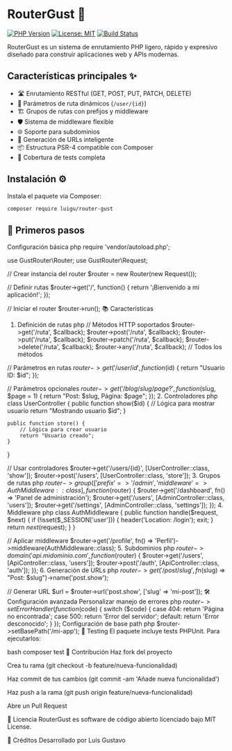 # RouterGust 🚀

[![PHP Version](https://img.shields.io/badge/php-%3E%3D7.2.5-blue)](https://php.net/)
[![License: MIT](https://img.shields.io/badge/License-MIT-yellow.svg)](https://opensource.org/licenses/MIT)
[![Build Status](https://github.com/grunst3r/RouterGust/actions/workflows/tests.yml/badge.svg)](https://github.com/grunst3r/RouterGust/actions)

RouterGust es un sistema de enrutamiento PHP ligero, rápido y expresivo diseñado para construir aplicaciones web y APIs modernas.

## Características principales ✨

- 🛣️ Enrutamiento RESTful (GET, POST, PUT, PATCH, DELETE)
- 🧩 Parámetros de ruta dinámicos (`/user/{id}`)
- 🏗️ Grupos de rutas con prefijos y middleware
- 🛡️ Sistema de middleware flexible
- 🌐 Soporte para subdominios
- 🔗 Generación de URLs inteligente
- 📦 Estructura PSR-4 compatible con Composer
- 🧪 Cobertura de tests completa

## Instalación ⚙️

Instala el paquete via Composer:

```bash
composer require luigu/router-gust
```

## 🚀 Primeros pasos

Configuración básica
php
require 'vendor/autoload.php';

use GustRouter\Router;
use GustRouter\Request;

// Crear instancia del router
$router = new Router(new Request());

// Definir rutas
$router->get('/', function() {
    return '¡Bienvenido a mi aplicación!';
});

// Iniciar el router
$router->run();
📚 Características
1. Definición de rutas
php
// Métodos HTTP soportados
$router->get('/ruta', $callback);
$router->post('/ruta', $callback);
$router->put('/ruta', $callback);
$router->patch('/ruta', $callback);
$router->delete('/ruta', $callback);
$router->any('/ruta', $callback); // Todos los métodos

// Parámetros en rutas
$router->get('/user/{id}', function($id) {
    return "Usuario ID: $id";
});

// Parámetros opcionales
$router->get('/blog/{slug}/{page?}', function($slug, $page = 1) {
    return "Post: $slug, Página: $page";
});
2. Controladores
php
class UserController {
    public function show($id) {
        // Lógica para mostrar usuario
        return "Mostrando usuario $id";
    }
    
    public function store() {
        // Lógica para crear usuario
        return "Usuario creado";
    }
}

// Usar controladores
$router->get('/users/{id}', [UserController::class, 'show']);
$router->post('/users', [UserController::class, 'store']);
3. Grupos de rutas
php
$router->group(['prefix' => '/admin', 'middleware' => AuthMiddleware::class], function($router) {
    $router->get('/dashboard', fn() => 'Panel de administración');
    $router->get('/users', [AdminController::class, 'users']);
    $router->get('/settings', [AdminController::class, 'settings']);
});
4. Middleware
php
class AuthMiddleware {
    public function handle($request, $next) {
        if (!isset($_SESSION['user'])) {
            header('Location: /login');
            exit;
        }
        return $next($request);
    }
}

// Aplicar middleware
$router->get('/profile', fn() => 'Perfil')->middleware(AuthMiddleware::class);
5. Subdominios
php
$router->domain('api.midominio.com', function($router) {
    $router->get('/users', [ApiController::class, 'users']);
    $router->post('/auth', [ApiController::class, 'auth']);
});
6. Generación de URLs
php
$router->get('/post/{slug}', fn($slug) => "Post: $slug")->name('post.show');

// Generar URL
$url = $router->url('post.show', ['slug' => 'mi-post']);
🛠️ Configuración avanzada
Personalizar manejo de errores
php
$router->setErrorHandler(function($code) {
    switch ($code) {
        case 404:
            return 'Página no encontrada';
        case 500:
            return 'Error del servidor';
        default:
            return 'Error desconocido';
    }
});
Configuración de base path
php
$router->setBasePath('/mi-app');
🧪 Testing
El paquete incluye tests PHPUnit. Para ejecutarlos:

bash
composer test
🤝 Contribución
Haz fork del proyecto

Crea tu rama (git checkout -b feature/nueva-funcionalidad)

Haz commit de tus cambios (git commit -am 'Añade nueva funcionalidad')

Haz push a la rama (git push origin feature/nueva-funcionalidad)

Abre un Pull Request

📜 Licencia
RouterGust es software de código abierto licenciado bajo MIT License.

🌟 Créditos
Desarrollado por Luis Gustavo